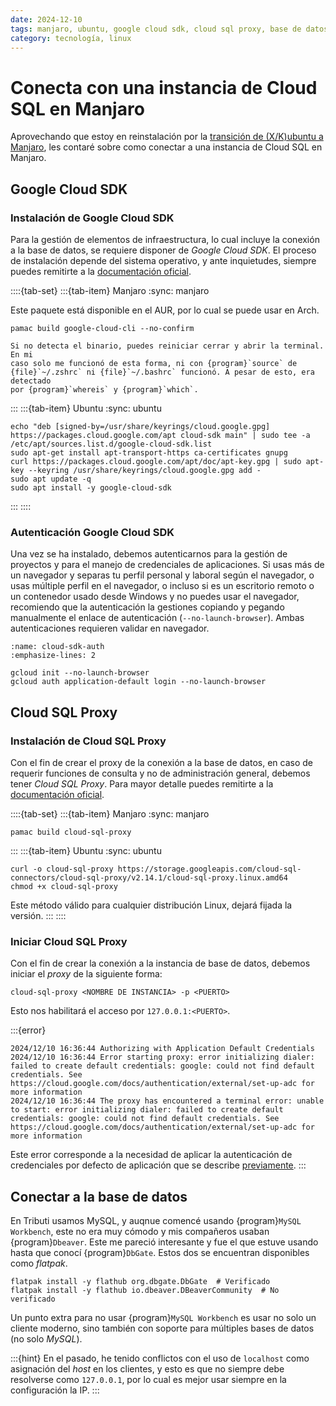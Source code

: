 ```yaml
---
date: 2024-12-10
tags: manjaro, ubuntu, google cloud sdk, cloud sql proxy, base de datos
category: tecnología, linux
---
```


# Conecta con una instancia de Cloud SQL en Manjaro

Aprovechando que estoy en reinstalación por la
[transición de (X/K)ubuntu a Manjaro](/es/blog/2024/que-hacer-despues-de-instalar-manjaro.md),
les contaré sobre como conectar a una instancia de Cloud SQL en Manjaro.

## Google Cloud SDK

### Instalación de Google Cloud SDK

Para la gestión de elementos de infraestructura, lo cual incluye la conexión a
la base de datos, se requiere disponer de *Google Cloud SDK*. El proceso de
instalación depende del sistema operativo, y ante inquietudes, siempre puedes
remitirte a la [documentación oficial](https://cloud.google.com/sdk/docs/install).

::::{tab-set}
:::{tab-item} Manjaro
:sync: manjaro

Este paquete está disponible en el AUR, por lo cual se puede usar en Arch.

```{code} bash
pamac build google-cloud-cli --no-confirm
```

```{hint}
Si no detecta el binario, puedes reiniciar cerrar y abrir la terminal. En mi
caso solo me funcionó de esta forma, ni con {program}`source` de
{file}`~/.zshrc` ni {file}`~/.bashrc` funcionó. A pesar de esto, era detectado
por {program}`whereis` y {program}`which`.
```

:::
:::{tab-item} Ubuntu
:sync: ubuntu

```{code} bash
echo "deb [signed-by=/usr/share/keyrings/cloud.google.gpg] https://packages.cloud.google.com/apt cloud-sdk main" | sudo tee -a /etc/apt/sources.list.d/google-cloud-sdk.list
sudo apt-get install apt-transport-https ca-certificates gnupg
curl https://packages.cloud.google.com/apt/doc/apt-key.gpg | sudo apt-key --keyring /usr/share/keyrings/cloud.google.gpg add -
sudo apt update -q
sudo apt install -y google-cloud-sdk
```
:::
::::

### Autenticación Google Cloud SDK

Una vez se ha instalado, debemos autenticarnos para la gestión de proyectos y
para el manejo de credenciales de aplicaciones. Si usas más de un navegador y
separas tu perfil personal y laboral según el navegador, o usas múltiple perfil
en el navegador, o incluso si es un escritorio remoto o un contenedor usado
desde Windows y no puedes usar el navegador, recomiendo que la autenticación la
gestiones copiando y pegando manualmente el enlace de autenticación
(`--no-launch-browser`). Ambas autenticaciones requieren validar en navegador.

```{code-block} bash
:name: cloud-sdk-auth
:emphasize-lines: 2

gcloud init --no-launch-browser
gcloud auth application-default login --no-launch-browser
```

## Cloud SQL Proxy

### Instalación de Cloud SQL Proxy

Con el fin de crear el proxy de la conexión a la base de datos, en caso de
requerir funciones de consulta y no de administración general, debemos tener
*Cloud SQL Proxy*. Para mayor detalle puedes remitirte a la
[documentación oficial](https://cloud.google.com/sql/docs/mysql/sql-proxy).

::::{tab-set}
:::{tab-item} Manjaro
:sync: manjaro
```{code} bash
pamac build cloud-sql-proxy
```
:::
:::{tab-item} Ubuntu
:sync: ubuntu
```{code} bash
curl -o cloud-sql-proxy https://storage.googleapis.com/cloud-sql-connectors/cloud-sql-proxy/v2.14.1/cloud-sql-proxy.linux.amd64
chmod +x cloud-sql-proxy
```

Este método válido para cualquier distribución Linux, dejará fijada la versión.
:::
::::

### Iniciar Cloud SQL Proxy

Con el fin de crear la conexión a la instancia de base de datos, debemos
iniciar el *proxy* de la siguiente forma:

```{code} bash
cloud-sql-proxy <NOMBRE DE INSTANCIA> -p <PUERTO>
```

Esto nos habilitará el acceso por `127.0.0.1:<PUERTO>`.

:::{error}

```{code}
2024/12/10 16:36:44 Authorizing with Application Default Credentials
2024/12/10 16:36:44 Error starting proxy: error initializing dialer: failed to create default credentials: google: could not find default credentials. See https://cloud.google.com/docs/authentication/external/set-up-adc for more information
2024/12/10 16:36:44 The proxy has encountered a terminal error: unable to start: error initializing dialer: failed to create default credentials: google: could not find default credentials. See https://cloud.google.com/docs/authentication/external/set-up-adc for more information
```

Este error corresponde a la necesidad de aplicar la autenticación de
credenciales por defecto de aplicación que se describe
[previamente](#cloud-sdk-auth).
:::

## Conectar a la base de datos

En Tributi usamos MySQL, y auqnue comencé usando {program}`MySQL Workbench`,
este no era muy cómodo y mis compañeros usaban {program}`Dbeaver`. Este me
pareció interesante y fue el que estuve usando hasta que conocí
{program}`DbGate`. Estos dos se encuentran disponibles como *flatpak*.

```{code} bash
flatpak install -y flathub org.dbgate.DbGate  # Verificado
flatpak install -y flathub io.dbeaver.DBeaverCommunity  # No verificado
```

Un punto extra para no usar {program}`MySQL Workbench` es usar no solo un
cliente moderno, sino también con soporte para múltiples bases de datos (no
solo *MySQL*).

:::{hint}
En el pasado, he tenido conflictos con el uso de `localhost` como asignación
del *host* en los clientes, y esto es que no siempre debe resolverse como
`127.0.0.1`, por lo cual es mejor usar siempre en la configuración la IP.
:::
